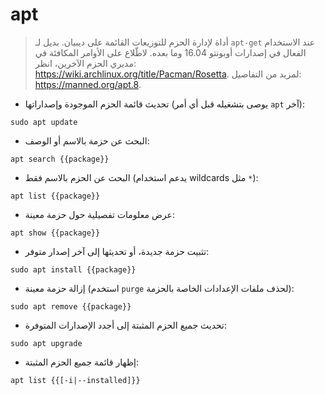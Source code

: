 # apt

> أداة لإدارة الحزم للتوزيعات القائمة على ديبيان.
> بديل لـ `apt-get` عند الاستخدام الفعال في إصدارات أوبونتو 16.04 وما بعده.
> لاطّلاع على الأوامر المكافئة في مديري الحزم الآخرين، انظر: <https://wiki.archlinux.org/title/Pacman/Rosetta>.
> لمزيد من التفاصيل: <https://manned.org/apt.8>.

- تحديث قائمة الحزم الموجودة وإصداراتها (يوصى بتشغيله قبل أي أمر `apt` آخر):

`sudo apt update`

- البحث عن حزمة بالاسم أو الوصف:

`apt search {{package}}`

- البحث عن الحزم بالاسم فقط (يدعم استخدام wildcards مثل `*`):

`apt list {{package}}`

- عرض معلومات تفصيلية حول حزمة معينة:

`apt show {{package}}`

- تثبيت حزمة جديدة، أو تحديثها إلى آخر إصدار متوفر:

`sudo apt install {{package}}`

- إزالة حزمة معينة (استخدم `purge` لحذف ملفات الإعدادات الخاصة بالحزمة):

`sudo apt remove {{package}}`

- تحديث جميع الحزم المثبتة إلى أجدد الإصدارات المتوفرة:

`sudo apt upgrade`

- إظهار قائمة جميع الحزم المثبتة:

`apt list {{[-i|--installed]}}`
